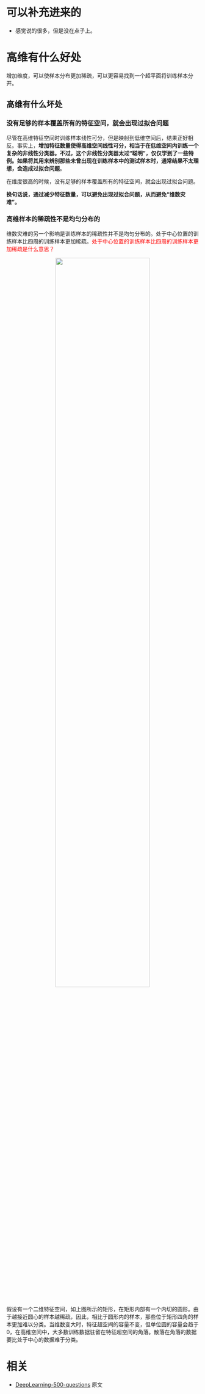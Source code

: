 
# 可以补充进来的

- 感觉说的很多，但是没在点子上。

# 高维有什么好处

增加维度，可以使样本分布更加稀疏，可以更容易找到一个超平面将训练样本分开。

## 高维有什么坏处

### 没有足够的样本覆盖所有的特征空间，就会出现过拟合问题

尽管在高维特征空间时训练样本线性可分，但是映射到低维空间后，结果正好相反。事实上，**增加特征数量使得高维空间线性可分，相当于在低维空间内训练一个复杂的非线性分类器。不过，这个非线性分类器太过“聪明”，仅仅学到了一些特例。如果将其用来辨别那些未曾出现在训练样本中的测试样本时，通常结果不太理想，会造成过拟合问题**。

在维度很高的时候，没有足够的样本覆盖所有的特征空间，就会出现过拟合问题。

**换句话说，通过减少特征数量，可以避免出现过拟合问题，从而避免“维数灾难”。**


### 高维样本的稀疏性不是均匀分布的

维数灾难的另一个影响是训练样本的稀疏性并不是均匀分布的。处于中心位置的训练样本比四周的训练样本更加稀疏。<span style="color:red;">处于中心位置的训练样本比四周的训练样本更加稀疏是什么意思？</span>

<p align="center">
    <img width="70%" height="70%" src="http://images.iterate.site/blog/image/20190722/D7jPmasICH2A.png?imageslim">
</p>


假设有一个二维特征空间，如上图所示的矩形，在矩形内部有一个内切的圆形。由于越接近圆心的样本越稀疏，因此，相比于圆形内的样本，那些位于矩形四角的样本更加难以分类。当维数变大时，特征超空间的容量不变，但单位圆的容量会趋于 0，在高维空间中，大多数训练数据驻留在特征超空间的角落。散落在角落的数据要比处于中心的数据难于分类。




# 相关

- [DeepLearning-500-questions](https://github.com/scutan90/DeepLearning-500-questions) 原文
